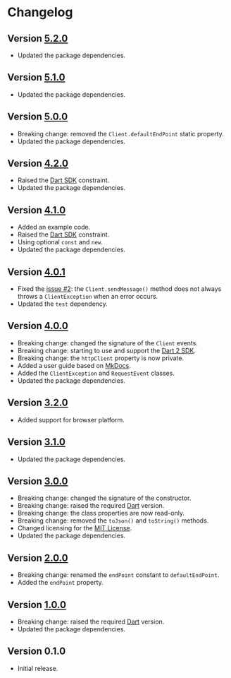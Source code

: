 # Changelog

## Version [5.2.0](https://github.com/cedx/free-mobile.dart/compare/v5.1.0...v5.2.0)
- Updated the package dependencies.

## Version [5.1.0](https://github.com/cedx/free-mobile.dart/compare/v5.0.0...v5.1.0)
- Updated the package dependencies.

## Version [5.0.0](https://github.com/cedx/free-mobile.dart/compare/v4.2.0...v5.0.0)
- Breaking change: removed the `Client.defaultEndPoint` static property.
- Updated the package dependencies.

## Version [4.2.0](https://github.com/cedx/free-mobile.dart/compare/v4.1.0...v4.2.0)
- Raised the [Dart SDK](https://www.dartlang.org/tools/sdk) constraint.
- Updated the package dependencies.

## Version [4.1.0](https://github.com/cedx/free-mobile.dart/compare/v4.0.1...v4.1.0)
- Added an example code.
- Raised the [Dart SDK](https://www.dartlang.org/tools/sdk) constraint.
- Using optional `const` and `new`.
- Updated the package dependencies.

## Version [4.0.1](https://github.com/cedx/free-mobile.dart/compare/v4.0.0...v4.0.1)
- Fixed the [issue #2](https://github.com/cedx/free-mobile.dart/issues/2): the `Client.sendMessage()` method does not always throws a `ClientException` when an error occurs.
- Updated the `test` dependency.

## Version [4.0.0](https://github.com/cedx/free-mobile.dart/compare/v3.2.0...v4.0.0)
- Breaking change: changed the signature of the `Client` events.
- Breaking change: starting to use and support the [Dart 2 SDK](https://www.dartlang.org/tools/sdk).
- Breaking change: the `httpClient` property is now private.
- Added a user guide based on [MkDocs](http://www.mkdocs.org).
- Added the `ClientException` and `RequestEvent` classes.
- Updated the package dependencies.

## Version [3.2.0](https://github.com/cedx/free-mobile.dart/compare/v3.1.0...v3.2.0)
- Added support for browser platform.

## Version [3.1.0](https://github.com/cedx/free-mobile.dart/compare/v3.0.0...v3.1.0)
- Updated the package dependencies.

## Version [3.0.0](https://github.com/cedx/free-mobile.dart/compare/v2.0.0...v3.0.0)
- Breaking change: changed the signature of the constructor.
- Breaking change: raised the required [Dart](https://www.dartlang.org) version.
- Breaking change: the class properties are now read-only.
- Breaking change: removed the `toJson()` and `toString()` methods.
- Changed licensing for the [MIT License](https://opensource.org/licenses/MIT).
- Updated the package dependencies.

## Version [2.0.0](https://github.com/cedx/free-mobile.dart/compare/v1.0.0...v2.0.0)
- Breaking change: renamed the `endPoint` constant to `defaultEndPoint`.
- Added the `endPoint` property.

## Version [1.0.0](https://github.com/cedx/free-mobile.dart/compare/v0.1.0...v1.0.0)
- Breaking change: raised the required [Dart](https://www.dartlang.org) version.
- Updated the package dependencies.

## Version 0.1.0
- Initial release.
